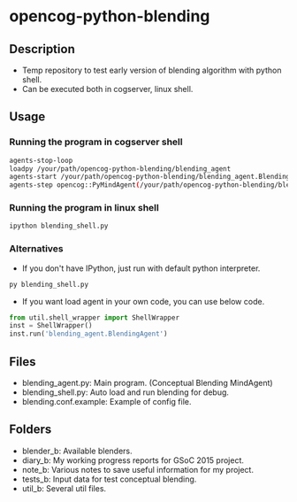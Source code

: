 # opencog-python-blending
## Description
* Temp repository to test early version of blending algorithm with python shell.
* Can be executed both in cogserver, linux shell.

## Usage
### Running the program in cogserver shell
```bash
agents-stop-loop
loadpy /your/path/opencog-python-blending/blending_agent
agents-start /your/path/opencog-python-blending/blending_agent.BlendingAgent
agents-step opencog::PyMindAgent(/your/path/opencog-python-blending/blending_agent.BlendingAgent)
```
### Running the program in linux shell
```bash
ipython blending_shell.py
```
### Alternatives
* If you don't have IPython, just run with default python interpreter.
```bash
py blending_shell.py
```
* If you want load agent in your own code, you can use below code.
```python
from util.shell_wrapper import ShellWrapper
inst = ShellWrapper()
inst.run('blending_agent.BlendingAgent')
```

## Files
* blending_agent.py: Main program. (Conceptual Blending MindAgent)
* blending_shell.py: Auto load and run blending for debug.
* blending.conf.example: Example of config file.

## Folders
* blender_b: Available blenders.
* diary_b: My working progress reports for GSoC 2015 project.
* note_b: Various notes to save useful information for my project.
* tests_b: Input data for test conceptual blending.
* util_b: Several util files.